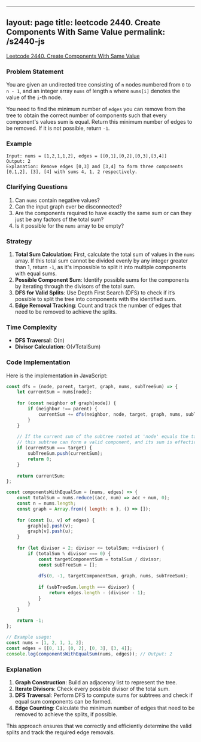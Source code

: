 
---
layout: page
title: leetcode 2440. Create Components With Same Value
permalink: /s2440-js
---
[Leetcode 2440. Create Components With Same Value](https://algoadvance.github.io/algoadvance/l2440)
### Problem Statement
You are given an undirected tree consisting of `n` nodes numbered from `0` to `n - 1`, and an integer array `nums` of length `n` where `nums[i]` denotes the value of the `i`-th node.

You need to find the minimum number of `edges` you can remove from the tree to obtain the correct number of components such that every component's values sum is equal. Return this minimum number of edges to be removed. If it is not possible, return `-1`.

### Example
```plaintext
Input: nums = [1,2,1,1,2], edges = [[0,1],[0,2],[0,3],[3,4]]
Output: 2
Explanation: Remove edges [0,3] and [3,4] to form three components [0,1,2], [3], [4] with sums 4, 1, 2 respectively.
```

### Clarifying Questions
1. Can `nums` contain negative values?
2. Can the input graph ever be disconnected?
3. Are the components required to have exactly the same sum or can they just be any factors of the total sum?
4. Is it possible for the `nums` array to be empty?

### Strategy
1. **Total Sum Calculation**: First, calculate the total sum of values in the `nums` array. If this total sum cannot be divided evenly by any integer greater than 1, return `-1`, as it's impossible to split it into multiple components with equal sums.
2. **Possible Component Sum**: Identify possible sums for the components by iterating through the divisors of the total sum.
3. **DFS for Valid Splits**: Use Depth First Search (DFS) to check if it’s possible to split the tree into components with the identified sum.
4. **Edge Removal Tracking**: Count and track the number of edges that need to be removed to achieve the splits.

### Time Complexity
- **DFS Traversal**: O(n)
- **Divisor Calculation**: O(√TotalSum)

### Code Implementation
Here is the implementation in JavaScript:

```javascript
const dfs = (node, parent, target, graph, nums, subTreeSum) => {
    let currentSum = nums[node];
    
    for (const neighbor of graph[node]) {
        if (neighbor !== parent) {
            currentSum += dfs(neighbor, node, target, graph, nums, subTreeSum);
        }
    }
    
    // If the current sum of the subtree rooted at 'node' equals the target component sum,
    // this subtree can form a valid component, and its sum is effectively "removed" from the tree.
    if (currentSum === target) {
        subTreeSum.push(currentSum);
        return 0;
    }
    
    return currentSum;
};

const componentsWithEqualSum = (nums, edges) => {
    const totalSum = nums.reduce((acc, num) => acc + num, 0);
    const n = nums.length;
    const graph = Array.from({ length: n }, () => []);
    
    for (const [u, v] of edges) {
        graph[u].push(v);
        graph[v].push(u);
    }
    
    for (let divisor = 2; divisor <= totalSum; ++divisor) {
        if (totalSum % divisor === 0) {
            const targetComponentSum = totalSum / divisor;
            const subTreeSum = [];
            
            dfs(0, -1, targetComponentSum, graph, nums, subTreeSum);
            
            if (subTreeSum.length === divisor) {
                return edges.length - (divisor - 1);
            }
        }
    }
    
    return -1;
};

// Example usage:
const nums = [1, 2, 1, 1, 2];
const edges = [[0, 1], [0, 2], [0, 3], [3, 4]];
console.log(componentsWithEqualSum(nums, edges)); // Output: 2
```

### Explanation
1. **Graph Construction**: Build an adjacency list to represent the tree.
2. **Iterate Divisors**: Check every possible divisor of the total sum.
3. **DFS Traversal**: Perform DFS to compute sums for subtrees and check if equal sum components can be formed.
4. **Edge Counting**: Calculate the minimum number of edges that need to be removed to achieve the splits, if possible.

This approach ensures that we correctly and efficiently determine the valid splits and track the required edge removals.